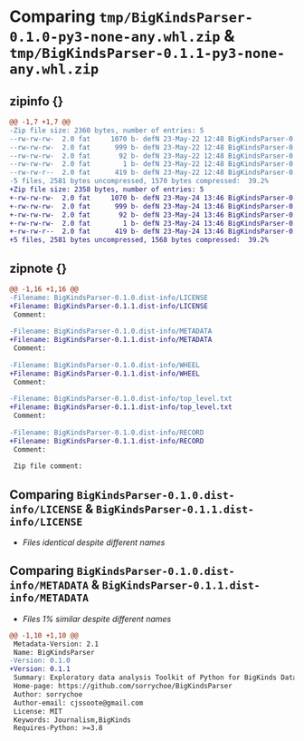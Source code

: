 # Comparing `tmp/BigKindsParser-0.1.0-py3-none-any.whl.zip` & `tmp/BigKindsParser-0.1.1-py3-none-any.whl.zip`

## zipinfo {}

```diff
@@ -1,7 +1,7 @@
-Zip file size: 2360 bytes, number of entries: 5
--rw-rw-rw-  2.0 fat     1070 b- defN 23-May-22 12:48 BigKindsParser-0.1.0.dist-info/LICENSE
--rw-rw-rw-  2.0 fat      999 b- defN 23-May-22 12:48 BigKindsParser-0.1.0.dist-info/METADATA
--rw-rw-rw-  2.0 fat       92 b- defN 23-May-22 12:48 BigKindsParser-0.1.0.dist-info/WHEEL
--rw-rw-rw-  2.0 fat        1 b- defN 23-May-22 12:48 BigKindsParser-0.1.0.dist-info/top_level.txt
--rw-rw-r--  2.0 fat      419 b- defN 23-May-22 12:48 BigKindsParser-0.1.0.dist-info/RECORD
-5 files, 2581 bytes uncompressed, 1570 bytes compressed:  39.2%
+Zip file size: 2358 bytes, number of entries: 5
+-rw-rw-rw-  2.0 fat     1070 b- defN 23-May-24 13:46 BigKindsParser-0.1.1.dist-info/LICENSE
+-rw-rw-rw-  2.0 fat      999 b- defN 23-May-24 13:46 BigKindsParser-0.1.1.dist-info/METADATA
+-rw-rw-rw-  2.0 fat       92 b- defN 23-May-24 13:46 BigKindsParser-0.1.1.dist-info/WHEEL
+-rw-rw-rw-  2.0 fat        1 b- defN 23-May-24 13:46 BigKindsParser-0.1.1.dist-info/top_level.txt
+-rw-rw-r--  2.0 fat      419 b- defN 23-May-24 13:46 BigKindsParser-0.1.1.dist-info/RECORD
+5 files, 2581 bytes uncompressed, 1568 bytes compressed:  39.2%
```

## zipnote {}

```diff
@@ -1,16 +1,16 @@
-Filename: BigKindsParser-0.1.0.dist-info/LICENSE
+Filename: BigKindsParser-0.1.1.dist-info/LICENSE
 Comment: 
 
-Filename: BigKindsParser-0.1.0.dist-info/METADATA
+Filename: BigKindsParser-0.1.1.dist-info/METADATA
 Comment: 
 
-Filename: BigKindsParser-0.1.0.dist-info/WHEEL
+Filename: BigKindsParser-0.1.1.dist-info/WHEEL
 Comment: 
 
-Filename: BigKindsParser-0.1.0.dist-info/top_level.txt
+Filename: BigKindsParser-0.1.1.dist-info/top_level.txt
 Comment: 
 
-Filename: BigKindsParser-0.1.0.dist-info/RECORD
+Filename: BigKindsParser-0.1.1.dist-info/RECORD
 Comment: 
 
 Zip file comment:
```

## Comparing `BigKindsParser-0.1.0.dist-info/LICENSE` & `BigKindsParser-0.1.1.dist-info/LICENSE`

 * *Files identical despite different names*

## Comparing `BigKindsParser-0.1.0.dist-info/METADATA` & `BigKindsParser-0.1.1.dist-info/METADATA`

 * *Files 1% similar despite different names*

```diff
@@ -1,10 +1,10 @@
 Metadata-Version: 2.1
 Name: BigKindsParser
-Version: 0.1.0
+Version: 0.1.1
 Summary: Exploratory data analysis Toolkit of Python for BigKinds Data
 Home-page: https://github.com/sorrychoe/BigKindsParser
 Author: sorrychoe
 Author-email: cjssoote@gmail.com
 License: MIT
 Keywords: Journalism,BigKinds
 Requires-Python: >=3.8
```

